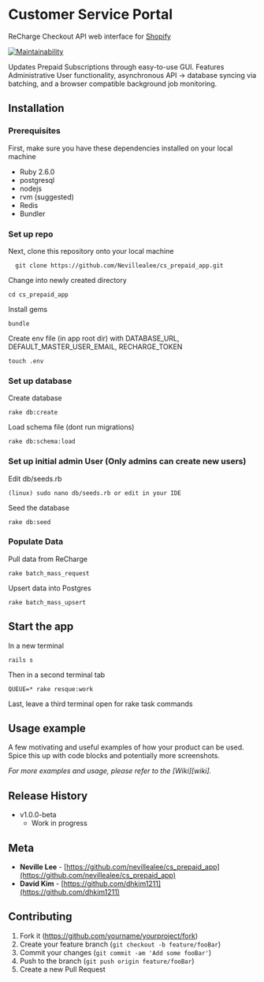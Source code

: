 # Customer Service Portal
ReCharge Checkout API web interface for [Shopify](https://www.shopify.com/)

[![Maintainability](https://api.codeclimate.com/v1/badges/3c0a827712ad8431c695/maintainability)](https://codeclimate.com/github/Nevillealee/cs_prepaid_app/maintainability)

Updates Prepaid Subscriptions through easy-to-use GUI. Features Administrative User functionality,
asynchronous API -> database syncing via batching, and a browser compatible background job monitoring.

## Installation

### Prerequisites

First, make sure you have these dependencies installed on your local machine

* Ruby 2.6.0
* postgresql
* nodejs
* rvm (suggested)
* Redis
* Bundler

### Set up repo

Next, clone this repository onto your local machine
```
  git clone https://github.com/Nevillealee/cs_prepaid_app.git
```

Change into newly created directory
```
cd cs_prepaid_app
```

Install gems
```
bundle
```

Create env file (in app root dir) with DATABASE_URL, DEFAULT_MASTER_USER_EMAIL, RECHARGE_TOKEN
```
touch .env
```
### Set up database

Create database
```
rake db:create
```

Load schema file (dont run migrations)
```
rake db:schema:load
```

### Set up initial admin User (Only admins can create new users)

Edit db/seeds.rb
```
(linux) sudo nano db/seeds.rb or edit in your IDE
```

Seed the database
```
rake db:seed
```

### Populate Data

Pull data from ReCharge
```
rake batch_mass_request
```

Upsert data into Postgres
```
rake batch_mass_upsert
```

## Start the app

In a new terminal
```
rails s
```

Then in a second terminal tab
```
QUEUE=* rake resque:work
```

Last, leave a third terminal open for rake task commands

## Usage example

A few motivating and useful examples of how your product can be used. Spice this up with code blocks and potentially more screenshots.

_For more examples and usage, please refer to the [Wiki][wiki]._


## Release History

* v1.0.0-beta
    * Work in progress

## Meta

* **Neville Lee** - [https://github.com/nevillealee/cs_prepaid_app](https://github.com/nevillealee/cs_prepaid_app)
* **David Kim** - [https://github.com/dhkim1211](https://github.com/dhkim1211)

## Contributing

1. Fork it (<https://github.com/yourname/yourproject/fork>)
2. Create your feature branch (`git checkout -b feature/fooBar`)
3. Commit your changes (`git commit -am 'Add some fooBar'`)
4. Push to the branch (`git push origin feature/fooBar`)
5. Create a new Pull Request
